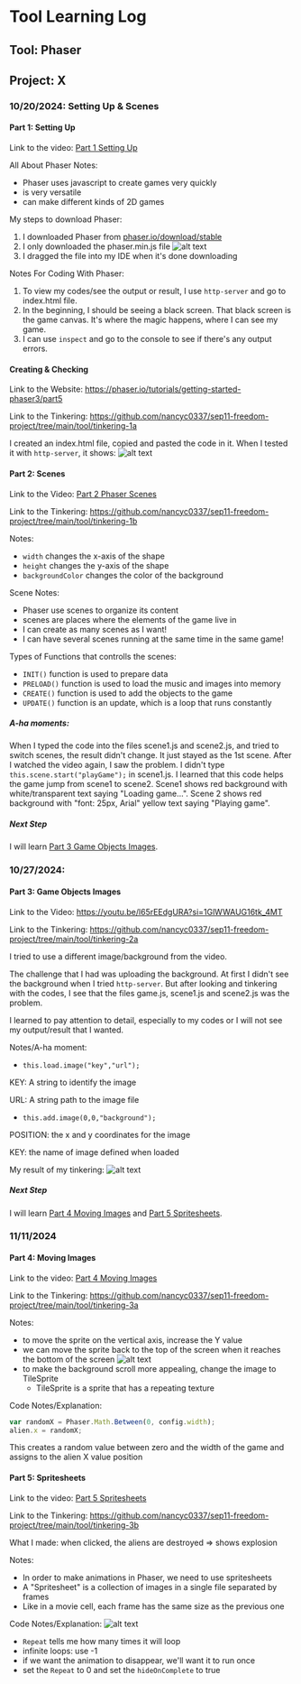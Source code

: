 # Tool Learning Log

## Tool: **Phaser**

## Project: **X**

### 10/20/2024: Setting Up & Scenes

#### Part 1: Setting Up
Link to the video: [Part 1 Setting Up](https://youtu.be/frRWKxB9Hm0?si=TihtknpL4Fswe1w1)

All About Phaser Notes:
* Phaser uses javascript to create games very quickly
* is very versatile
* can make different kinds of 2D games

My steps to download Phaser:
1) I downloaded Phaser from [phaser.io/download/stable](phaser.io/download/stable)
2) I only downloaded the phaser.min.js file
![alt text](image-1.png)
3) I dragged the file into my IDE when it's done downloading

Notes For Coding With Phaser:
1) To view my codes/see the output or result, I use `http-server` and go to index.html file.
2) In the beginning, I should be seeing a black screen. That black screen is the game canvas. It's where the magic happens, where I can see my game.
3) I can use `inspect` and go to the console to see if there's any output errors.

#### Creating & Checking

Link to the Website: https://phaser.io/tutorials/getting-started-phaser3/part5

Link to the Tinkering: https://github.com/nancyc0337/sep11-freedom-project/tree/main/tool/tinkering-1a

I created an index.html file, copied and pasted the code in it. When I tested it with `http-server`, it shows:
![alt text](image-2.png)

#### Part 2: Scenes

Link to the Video: [Part 2 Phaser Scenes](https://youtu.be/gFXx7lgxK9A?si=AdQ-MX8mEFOlB-Ix)

Link to the Tinkering: https://github.com/nancyc0337/sep11-freedom-project/tree/main/tool/tinkering-1b

Notes:
* `width` changes the x-axis of the shape
* `height` changes the y-axis of the shape
* `backgroundColor` changes the color of the background

Scene Notes:
* Phaser use scenes to organize its content
* scenes are places where the elements of the game live in
* I can create as many scenes as I want!
* I can have several scenes running at the same time in the same game!

Types of Functions that controlls the scenes:
* `INIT()` function is used to prepare data
* `PRELOAD()` function is used to load the music and images into memory
* `CREATE()` function is used to add the objects to the game
* `UPDATE()` function is an update, which is a loop that runs constantly

##### A-ha moments:
When I typed the code into the files scene1.js and scene2.js, and tried to switch scenes, the result didn't change. It just stayed as the 1st scene. After I watched the video again, I saw the problem. I didn't type `this.scene.start("playGame");` in scene1.js. I learned that this code helps the game jump from scene1 to scene2. Scene1 shows red background with white/transparent text saying "Loading game...". Scene 2 shows red background with "font: 25px, Arial" yellow text saying "Playing game".

##### Next Step
I will learn [Part 3 Game Objects Images](https://youtu.be/l65rEEdgURA?si=spl8FgUaZ0yzJNWr).

### 10/27/2024:

#### Part 3: Game Objects Images

Link to the Video: https://youtu.be/l65rEEdgURA?si=1GlWWAUG16tk_4MT

Link to the Tinkering: https://github.com/nancyc0337/sep11-freedom-project/tree/main/tool/tinkering-2a

I tried to use a different image/background from the video.

The challenge that I had was uploading the background. At first I didn't see the background when I tried `http-server`. But after looking and tinkering with the codes, I see that the files game.js, scene1.js and scene2.js was the problem.

I learned to pay attention to detail, especially to my codes or I will not see my output/result that I wanted.

Notes/A-ha moment:

* `this.load.image("key","url");`

KEY: A string to identify the image

URL: A string path to the image file

* `this.add.image(0,0,"background");`

POSITION: the x and y coordinates for the image

KEY: the name of image defined when loaded

My result of my tinkering:
![alt text](image-3.png)

##### Next Step
I will learn [Part 4 Moving Images](https://youtu.be/jVlNZgX5fV8?si=8DX8YCn0WSZ5xWjU) and [Part 5 Spritesheets](https://youtu.be/U0K0YTifb1w?si=qKh0OpInCnVqsoFM).

### 11/11/2024

#### Part 4: Moving Images

Link to the video: [Part 4 Moving Images](https://youtu.be/jVlNZgX5fV8?si=8DX8YCn0WSZ5xWjU)

Link to the Tinkering: https://github.com/nancyc0337/sep11-freedom-project/tree/main/tool/tinkering-3a

Notes:
* to move the sprite on the vertical axis, increase the Y value
* we can move the sprite back to the top of the screen when it reaches the bottom of the screen
![alt text](image-4.png)
* to make the background scroll more appealing, change the image to TileSprite
    * TileSprite is a sprite that has a repeating texture

Code Notes/Explanation:
```js
var randomX = Phaser.Math.Between(0, config.width);
alien.x = randomX;
```
This creates a random value between zero and the width of the game and assigns to the alien X value position

#### Part 5: Spritesheets

Link to the video: [Part 5 Spritesheets](https://youtu.be/U0K0YTifb1w?si=qKh0OpInCnVqsoFM)

Link to the Tinkering: https://github.com/nancyc0337/sep11-freedom-project/tree/main/tool/tinkering-3b

What I made: when clicked, the aliens are destroyed => shows explosion

Notes:
* In order to make animations in Phaser, we need to use spritesheets
* A "Spritesheet" is a collection of images in a single file separated by frames
* Like in a movie cell, each frame has the same size as the previous one

Code Notes/Explanation:
![alt text](image-5.png)
* `Repeat` tells me how many times it will loop
 * infinite loops: use -1
* if we want the animation to disappear, we'll want it to run once
 * set the `Repeat` to 0 and set the `hideOnComplete` to true

<!--
* Links you used today (websites, videos, etc)
* Things you tried, progress you made, etc
* Challenges, a-ha moments, etc
* Questions you still have
* What you're going to try next
-->
